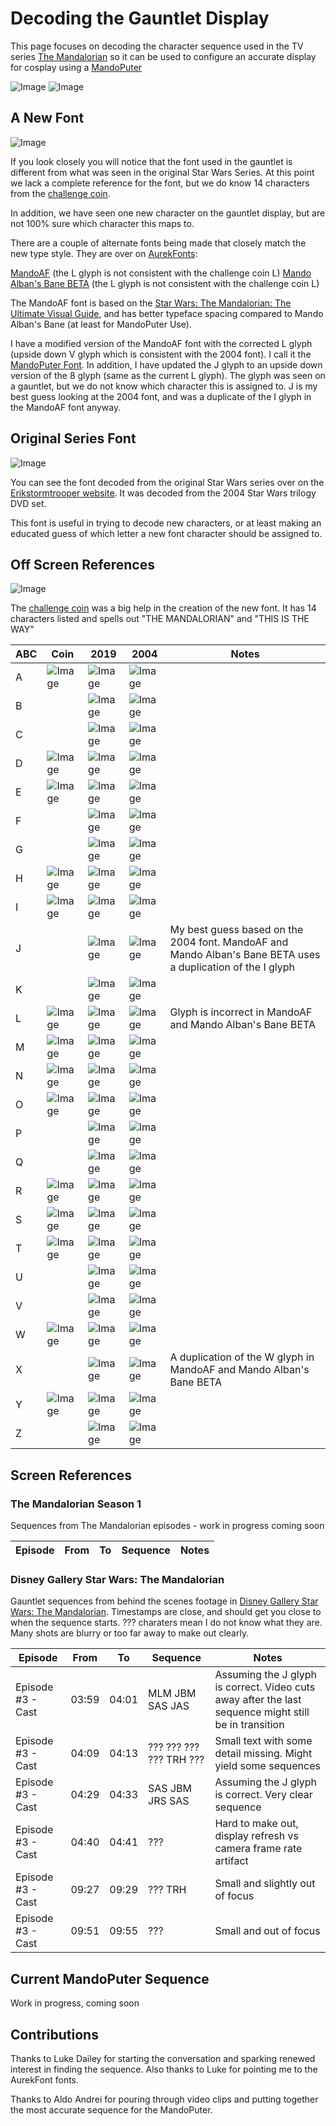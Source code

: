 # Decoding the Gauntlet Display

This page focuses on decoding the character sequence used in the TV series [The Mandalorian](https://www.starwars.com/series/the-mandalorian) so it can be used to configure an accurate display for cosplay using a [MandoPuter](https://github.com/Breazile/MandoPuter)

![Image](GauntletLcd.JPG) 
![Image](DisplayZoom.png) 

## A New Font

![Image](MandoAF-charset.png)

If you look closely you will notice that the font used in the gauntlet is different from what was seen in the original Star Wars Series. At this point we lack a complete reference for the font, but we do know 14 characters from the [challenge coin](https://www.bobafettfanclub.com/multimedia/daily/1866/). 

In addition, we have seen one new character on the gauntlet display, but are not 100% sure which character this maps to.

There are a couple of alternate fonts being made that closely match the new type style. They are over on [AurekFonts](https://aurekfonts.github.io/):

[MandoAF](https://aurekfonts.github.io/?font=MandoAF) (the L glyph is not consistent with the challenge coin L)
[Mando Alban's Bane BETA](https://aurekfonts.github.io/?font=AlbansBane) (the L glyph is not consistent with the challenge coin L)

The MandoAF font is based on the [Star Wars: The Mandalorian: The Ultimate Visual Guide](https://starwars.fandom.com/wiki/Star_Wars:_The_Mandalorian:_The_Ultimate_Visual_Guide), and has better typeface spacing compared to Mando Alban's Bane (at least for MandoPuter Use). 

I have a modified version of the MandoAF font with the corrected L glyph (upside down V glyph which is consistent with the 2004 font). I call it the [MandoPuter Font](https://github.com/Breazile/MandoPuter/blob/master/MandoPuter.otf). In addition, I have updated the J glyph to an upside down version of the 8 glyph (same as the current L glyph). The glyph was seen on a gauntlet, but we do not know which character this is assigned to. J is my best guess looking at the 2004 font, and was a duplicate of the I glyph in the MandoAF font anyway.

## Original Series Font

![Image](2004Font.JPG)

You can see the font decoded from the original Star Wars series over on the [Erikstormtrooper website](http://www.erikstormtrooper.com/mandalorian.htm). It was decoded from the 2004 Star Wars trilogy DVD set.

This font is useful in trying to decode new characters, or at least making an educated guess of which letter a new font character should be assigned to.

## Off Screen References

![Image](ChallengeCoin.jpg)

The [challenge coin](https://www.bobafettfanclub.com/multimedia/daily/1866/) was a big help in the creation of the new font. It has 14 characters listed and spells out "THE MANDALORIAN" and "THIS IS THE WAY"

ABC | Coin | 2019 | 2004 | Notes
--- | ---- | --- | --- | -----
A | ![Image](Glyphs/CC-A.png) | ![Image](Glyphs/N-A.png) | ![Image](Glyphs/O-A.png) |
B | | ![Image](Glyphs/N-B.png) | ![Image](Glyphs/O-B.png) |
C | | ![Image](Glyphs/N-C.png) | ![Image](Glyphs/O-C.png) |
D | ![Image](Glyphs/CC-D.png) | ![Image](Glyphs/N-D.png) | ![Image](Glyphs/O-D.png) |
E | ![Image](Glyphs/CC-E.png) | ![Image](Glyphs/N-E.png) | ![Image](Glyphs/O-E.png) |
F | | ![Image](Glyphs/N-F.png) | ![Image](Glyphs/O-F.png) |
G | | ![Image](Glyphs/N-G.png) | ![Image](Glyphs/O-G.png) |
H | ![Image](Glyphs/CC-H.png) | ![Image](Glyphs/N-H.png) | ![Image](Glyphs/O-H.png) |
I | ![Image](Glyphs/CC-I.png) | ![Image](Glyphs/N-I.png) | ![Image](Glyphs/O-I.png) |
J | | ![Image](Glyphs/N-J.png) | ![Image](Glyphs/O-J.png) | My best guess based on the 2004 font. MandoAF and Mando Alban's Bane BETA uses a duplication of the I glyph
K | | ![Image](Glyphs/N-K.png) | ![Image](Glyphs/O-K.png) |
L | ![Image](Glyphs/CC-L.png) | ![Image](Glyphs/N-L.png) | ![Image](Glyphs/O-L.png) | Glyph is incorrect in MandoAF and Mando Alban's Bane BETA
M | ![Image](Glyphs/CC-M.png) | ![Image](Glyphs/N-M.png) | ![Image](Glyphs/O-M.png) |
N | ![Image](Glyphs/CC-N.png) | ![Image](Glyphs/N-N.png) | ![Image](Glyphs/O-N.png) |
O | ![Image](Glyphs/CC-O.png) | ![Image](Glyphs/N-O.png) | ![Image](Glyphs/O-O.png) |
P | | ![Image](Glyphs/N-P.png) | ![Image](Glyphs/O-P.png) |
Q | | ![Image](Glyphs/N-Q.png) | ![Image](Glyphs/O-Q.png) |
R | ![Image](Glyphs/CC-R.png) | ![Image](Glyphs/N-R.png) | ![Image](Glyphs/O-R.png) |
S | ![Image](Glyphs/CC-S.png) | ![Image](Glyphs/N-S.png) | ![Image](Glyphs/O-S.png) |
T | ![Image](Glyphs/CC-T.png) | ![Image](Glyphs/N-T.png) | ![Image](Glyphs/O-T.png) |
U | | ![Image](Glyphs/N-U.png) | ![Image](Glyphs/O-U.png) |
V | | ![Image](Glyphs/N-V.png) | ![Image](Glyphs/O-V.png) |
W | ![Image](Glyphs/CC-W.png) | ![Image](Glyphs/N-W.png) | ![Image](Glyphs/O-W.png) |
X | | ![Image](Glyphs/N-X.png) | ![Image](Glyphs/O-X.png) | A duplication of the W glyph in MandoAF and Mando Alban's Bane BETA
Y | ![Image](Glyphs/CC-Y.png) | ![Image](Glyphs/N-Y.png) | ![Image](Glyphs/O-Y.png) |
Z | | ![Image](Glyphs/N-Z.png) | ![Image](Glyphs/O-Z.png) |

## Screen References

### The Mandalorian Season 1

Sequences from The Mandalorian episodes - work in progress coming soon

Episode | From | To | Sequence | Notes
--- | ---- | --- | --- | -----

### Disney Gallery Star Wars: The Mandalorian

Gauntlet sequences from behind the scenes footage in [Disney Gallery Star Wars: The Mandalorian](https://disneyplusoriginals.disney.com/show/disney-gallery-the-mandalorian). Timestamps are close, and should get you close to when the sequence starts. ??? charaters mean I do not know what they are. Many shots are blurry or too far away to make out clearly.

Episode | From | To | Sequence | Notes
--- | ---- | --- | --- | -----
Episode #3 - Cast | 03:59 | 04:01 | MLM JBM SAS JAS | Assuming the J glyph is correct. Video cuts away after the last sequence might still be in transition
Episode #3 - Cast | 04:09 | 04:13 | ??? ??? ??? ??? TRH ??? | Small text with some detail missing. Might yield some sequences
Episode #3 - Cast | 04:29 | 04:33 | SAS JBM JRS SAS | Assuming the J glyph is correct. Very clear sequence
Episode #3 - Cast | 04:40 | 04:41 | ??? | Hard to make out, display refresh vs camera frame rate artifact
Episode #3 - Cast | 09:27 | 09:29 | ??? TRH | Small and slightly out of focus
Episode #3 - Cast | 09:51 | 09:55 | ??? | Small and out of focus

## Current MandoPuter Sequence

Work in progress, coming soon

## Contributions

Thanks to Luke Dailey for starting the conversation and sparking renewed interest in finding the sequence. Also thanks to Luke for pointing me to the AurekFont fonts.

Thanks to Aldo Andrei for pouring through video clips and putting together the most accurate sequence for the MandoPuter.
